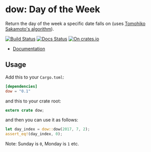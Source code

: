 dow: Day of the Week
===

Return the day of the week a specific date falls on (uses [Tomohiko Sakamoto's algorithm](https://en.wikipedia.org/wiki/Determination_of_the_day_of_the_week#Sakamoto.27s_methods)).

[![Build Status](https://travis-ci.org/neosilky/dow.svg?branch=master)](https://travis-ci.org/neosilky/dow)
[![Docs Status](https://docs.rs/dow/badge.svg)](https://docs.rs/dow)
[![On crates.io](https://img.shields.io/crates/v/dow.svg)](https://crates.io/crates/dow)

- [Documentation](https://docs.rs/dow)

## Usage

Add this to your `Cargo.toml`:

```toml
[dependencies]
dow = "0.1"
```

and this to your crate root:

```rust
extern crate dow;
```

and then you can use it as follows:

```rust
let day_index = dow::dow(2017, 7, 2);
assert_eq!(day_index, 0);
```

Note: Sunday is `0`, Monday is `1` etc.
